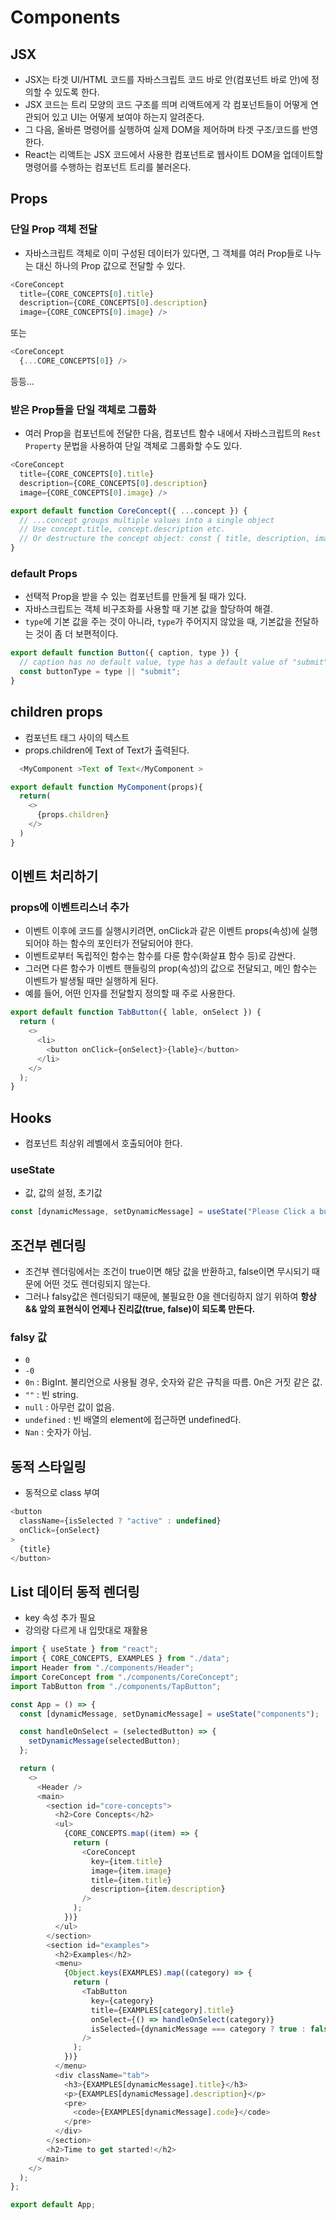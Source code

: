 # Components

## JSX
- JSX는 타겟 UI/HTML 코드를 자바스크립트 코드 바로 안(컴포넌트 바로 안)에 정의할 수 있도록 한다.
- JSX 코드는 트리 모양의 코드 구조를 띄며 리액트에게 각 컴포넌트들이 어떻게 연관되어 있고 UI는 어떻게 보여야 하는지 알려준다.
- 그 다음, 올바른 명령어를 실행하여 실제 DOM을 제어하며 타겟 구조/코드를 반영한다.
- React는 리액트는 JSX 코드에서 사용한 컴포넌트로 웹사이트 DOM을 업데이트할 명령어를 수행하는 컴포넌트 트리를 불러온다. 

## Props

### 단일 Prop 객체 전달

- 자바스크립트 객체로 이미 구성된 데이터가 있다면, 그 객체를 여러 Prop들로 나누는 대신 하나의 Prop 값으로 전달할 수 있다.

```javascript
<CoreConcept
  title={CORE_CONCEPTS[0].title}
  description={CORE_CONCEPTS[0].description}  
  image={CORE_CONCEPTS[0].image} />
```
또는
```javascript
<CoreConcept
  {...CORE_CONCEPTS[0]} />
```
등등...

### 받은 Prop들을 단일 객체로 그룹화

- 여러 Prop을 컴포넌트에 전달한 다음, 컴포넌트 함수 내에서 자바스크립트의 `Rest Property`  문법을 사용하여 단일 객체로 그룹화할 수도 있다.

```javascript
<CoreConcept
  title={CORE_CONCEPTS[0].title}
  description={CORE_CONCEPTS[0].description}  
  image={CORE_CONCEPTS[0].image} />
```
```javascript
export default function CoreConcept({ ...concept }) { 
  // ...concept groups multiple values into a single object
  // Use concept.title, concept.description etc.
  // Or destructure the concept object: const { title, description, image } = concept;
}
```

### default Props

- 선택적 Prop을 받을 수 있는 컴포넌트를 만들게 될 때가 있다.
- 자바스크립트는 객체 비구조화를 사용할 때 기본 값을 할당하여 해결.
- `type`에 기본 값을 주는 것이 아니라, `type`가 주어지지 않았을 때, 기본값을 전달하는 것이 좀 더 보편적이다.

```javascript
export default function Button({ caption, type }) { 
  // caption has no default value, type has a default value of "submit"
  const buttonType = type || "submit";
}
```

## children props

- 컴포넌트 태그 사이의 텍스트
- props.children에 Text of Text가 출력된다.

```javascript
  <MyComponent >Text of Text</MyComponent >
```

```javascript
export default function MyComponent(props){
  return(
    <>
      {props.children}
    </>
  )
}
```



## 이벤트 처리하기

### props에 이벤트리스너 추가

- 이벤트 이후에 코드를 실행시키려면, onClick과 같은 이벤트 props(속성)에 실행되어야 하는 함수의 포인터가 전달되어야 한다.
- 이벤트로부터 독립적인 함수는 함수를 다룬 함수(화살표 함수 등)로 감싼다.
- 그러면 다른 함수가 이벤트 핸들링의 prop(속성)의 값으로 전달되고, 메인 함수는 이벤트가 발생될 때만 실행하게 된다.
- 예를 들어, 어떤 인자를 전달할지 정의할 때 주로 사용한다.

```javascript
export default function TabButton({ lable, onSelect }) {
  return (
    <>
      <li>
        <button onClick={onSelect}>{lable}</button>
      </li>
    </>
  );
}

```

## Hooks
  
- 컴포넌트 최상위 레벨에서 호출되어야 한다.

### useState

- 값, 값의 설정, 초기값
 
```javascript
const [dynamicMessage, setDynamicMessage] = useState("Please Click a button");
```

## 조건부 렌더링

- 조건부 렌더링에서는 조건이 true이면 해당 값을 반환하고, false이면 무시되기 때문에 어떤 것도 렌더링되지 않는다.
- 그러나 falsy값은 렌더링되기 때문에, 불필요한 0을 렌더링하지 않기 위하여 **항상 && 앞의 표현식이 언제나 진리값(true, false)이 되도록 만든다.**

### falsy 값

- `0`
- `-0`
- `0n` :	BigInt. 불리언으로 사용될 경우, 숫자와 같은 규칙을 따름. 0n은 거짓 같은 값.
- `""` : 빈 string.
- `null` : 아무런 값이 없음.
- `undefined` : 빈 배열의 element에 접근하면 undefined다.
- `Nan` : 숫자가 아님.

## 동적 스타일링

- 동적으로 class 부여
  
```javascript
<button
  className={isSelected ? "active" : undefined}
  onClick={onSelect}
>
  {title}
</button>
```

## List 데이터 동적 렌더링

- key 속성 추가 필요
- 강의랑 다르게 내 입맛대로 재활용

```javascript
import { useState } from "react";
import { CORE_CONCEPTS, EXAMPLES } from "./data";
import Header from "./components/Header";
import CoreConcept from "./components/CoreConcept";
import TabButton from "./components/TapButton";

const App = () => {
  const [dynamicMessage, setDynamicMessage] = useState("components");

  const handleOnSelect = (selectedButton) => {
    setDynamicMessage(selectedButton);
  };

  return (
    <>
      <Header />
      <main>
        <section id="core-concepts">
          <h2>Core Concepts</h2>
          <ul>
            {CORE_CONCEPTS.map((item) => {
              return (
                <CoreConcept
                  key={item.title}
                  image={item.image}
                  title={item.title}
                  description={item.description}
                />
              );
            })}
          </ul>
        </section>
        <section id="examples">
          <h2>Examples</h2>
          <menu>
            {Object.keys(EXAMPLES).map((category) => {
              return (
                <TabButton
                  key={category}
                  title={EXAMPLES[category].title}
                  onSelect={() => handleOnSelect(category)}
                  isSelected={dynamicMessage === category ? true : false}
                />
              );
            })}
          </menu>
          <div className="tab">
            <h3>{EXAMPLES[dynamicMessage].title}</h3>
            <p>{EXAMPLES[dynamicMessage].description}</p>
            <pre>
              <code>{EXAMPLES[dynamicMessage].code}</code>
            </pre>
          </div>
        </section>
        <h2>Time to get started!</h2>
      </main>
    </>
  );
};

export default App;

```






